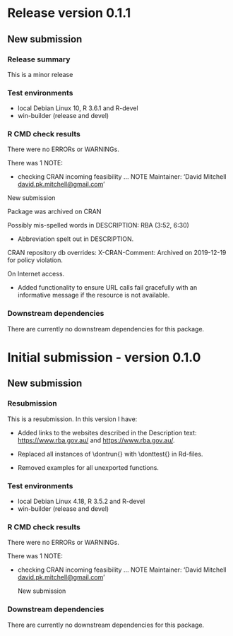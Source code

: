 # Release version 0.1.1

## New submission

### Release summary

This is a minor release


### Test environments
* local Debian Linux 10, R 3.6.1 and R-devel
* win-builder (release and devel)


### R CMD check results
There were no ERRORs or WARNINGs.

There was 1 NOTE:

* checking CRAN incoming feasibility ... NOTE
    Maintainer: ‘David Mitchell <david.pk.mitchell@gmail.com>’
 
New submission

Package was archived on CRAN

Possibly mis-spelled words in DESCRIPTION:
  RBA (3:52, 6:30)

- Abbreviation spelt out in DESCRIPTION.

CRAN repository db overrides:
  X-CRAN-Comment: Archived on 2019-12-19 for policy violation.

  On Internet access.

- Added functionality to ensure URL calls fail gracefully with an 
  informative message if the resource is not available.


### Downstream dependencies
There are currently no downstream dependencies for this package.



# Initial submission - version 0.1.0

## New submission 

### Resubmission

This is a resubmission.  In this version I have:

* Added links to the websites described in the Description text:
  <https://www.rba.gov.au/> and <https://www.rba.gov.au/>.

* Replaced all instances of \dontrun{} with \donttest{} in Rd-files.

* Removed examples for all unexported functions.


### Test environments
* local Debian Linux 4.18, R 3.5.2 and R-devel
* win-builder (release and devel)


### R CMD check results
There were no ERRORs or WARNINGs.

There was 1 NOTE:

* checking CRAN incoming feasibility ... NOTE
    Maintainer: ‘David Mitchell <david.pk.mitchell@gmail.com>’
 
  New submission


### Downstream dependencies
There are currently no downstream dependencies for this package.



